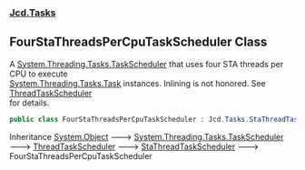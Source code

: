 ### [Jcd.Tasks](Jcd.Tasks.md 'Jcd.Tasks')

## FourStaThreadsPerCpuTaskScheduler Class

A [System.Threading.Tasks.TaskScheduler](https://docs.microsoft.com/en-us/dotnet/api/System.Threading.Tasks.TaskScheduler 'System.Threading.Tasks.TaskScheduler') that uses four STA threads per CPU to execute  
[System.Threading.Tasks.Task](https://docs.microsoft.com/en-us/dotnet/api/System.Threading.Tasks.Task 'System.Threading.Tasks.Task') instances. Inlining is not honored. See [ThreadTaskScheduler](Jcd.Tasks.ThreadTaskScheduler.md 'Jcd.Tasks.ThreadTaskScheduler')  
for details.

```csharp
public class FourStaThreadsPerCpuTaskScheduler : Jcd.Tasks.StaThreadTaskScheduler
```

Inheritance [System.Object](https://docs.microsoft.com/en-us/dotnet/api/System.Object 'System.Object') &#129106; [System.Threading.Tasks.TaskScheduler](https://docs.microsoft.com/en-us/dotnet/api/System.Threading.Tasks.TaskScheduler 'System.Threading.Tasks.TaskScheduler') &#129106; [ThreadTaskScheduler](Jcd.Tasks.ThreadTaskScheduler.md 'Jcd.Tasks.ThreadTaskScheduler') &#129106; [StaThreadTaskScheduler](Jcd.Tasks.StaThreadTaskScheduler.md 'Jcd.Tasks.StaThreadTaskScheduler') &#129106; FourStaThreadsPerCpuTaskScheduler
